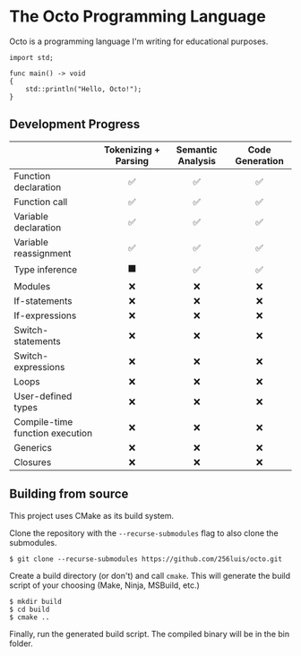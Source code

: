 # The Octo Programming Language
Octo is a programming language I'm writing for educational purposes.

```
import std;

func main() -> void
{
    std::println("Hello, Octo!");
}
```

## Development Progress
| | Tokenizing + Parsing | Semantic Analysis | Code Generation |
|-|:-:|:-:|:-:|
| Function declaration | ✅ | ✅ | ✅ |
| Function call | ✅ | ✅ | ✅ |
| Variable declaration | ✅ | ✅ | ✅ |
| Variable reassignment | ✅ | ✅ | ✅ |
| Type inference | ⬛ | ✅ | ✅ |
| Modules | ❌| ❌ | ❌ |
| If-statements | ❌ | ❌ | ❌ |
| If-expressions | ❌ | ❌ | ❌ |
| Switch-statements | ❌ | ❌ | ❌ |
| Switch-expressions | ❌ | ❌ | ❌ |
| Loops | ❌ | ❌ | ❌ |
| User-defined types | ❌ | ❌ | ❌ |
| Compile-time function execution | ❌ | ❌ | ❌ |
| Generics | ❌ | ❌ | ❌ |
| Closures | ❌ | ❌ | ❌ |

## Building from source
This project uses CMake as its build system.

Clone the repository with the `--recurse-submodules` flag to also clone the submodules.
```
$ git clone --recurse-submodules https://github.com/256luis/octo.git
```
Create a build directory (or don't) and call `cmake`. This will generate the build script of your choosing (Make, Ninja, MSBuild, etc.)
```
$ mkdir build
$ cd build
$ cmake ..
```
Finally, run the generated build script. The compiled binary will be in the bin folder.

